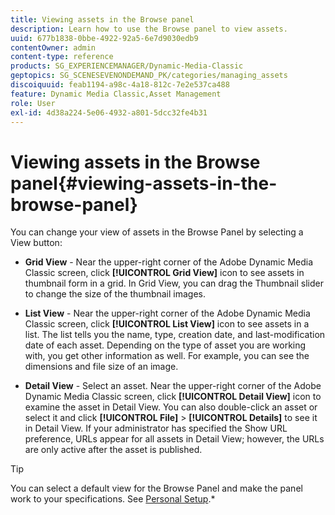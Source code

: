 ```yaml
---
title: Viewing assets in the Browse panel
description: Learn how to use the Browse panel to view assets.
uuid: 677b1838-0bbe-4922-92a5-6e7d9030edb9
contentOwner: admin
content-type: reference
products: SG_EXPERIENCEMANAGER/Dynamic-Media-Classic
geptopics: SG_SCENESEVENONDEMAND_PK/categories/managing_assets
discoiquuid: feab1194-a98c-4a18-812c-7e2e537ca488
feature: Dynamic Media Classic,Asset Management
role: User
exl-id: 4d38a224-5e06-4932-a801-5dcc32fe4b31
---
```

# Viewing assets in the Browse panel{#viewing-assets-in-the-browse-panel}

You can change your view of assets in the Browse Panel by selecting a View button:

* **Grid View** - Near the upper-right corner of the Adobe Dynamic Media Classic screen, click **[!UICONTROL Grid View]** icon to see assets in thumbnail form in a grid. In Grid View, you can drag the Thumbnail slider to change the size of the thumbnail images.

* **List View** - Near the upper-right corner of the Adobe Dynamic Media Classic screen, click **[!UICONTROL List View]** icon to see assets in a list. The list tells you the name, type, creation date, and last-modification date of each asset. Depending on the type of asset you are working with, you get other information as well. For example, you can see the dimensions and file size of an image.

* **Detail View** - Select an asset. Near the upper-right corner of the Adobe Dynamic Media Classic screen, click **[!UICONTROL Detail View]** icon to examine the asset in Detail View. You can also double-click an asset or select it and click **[!UICONTROL File]** > **[!UICONTROL Details]** to see it in Detail View. If your administrator has specified the Show URL preference, URLs appear for all assets in Detail View; however, the URLs are only active after the asset is published.

>[!TIP]
>
>You can select a default view for the Browse Panel and make the panel work to your specifications. See [Personal Setup](personal-setup.md#personal_setup).*
